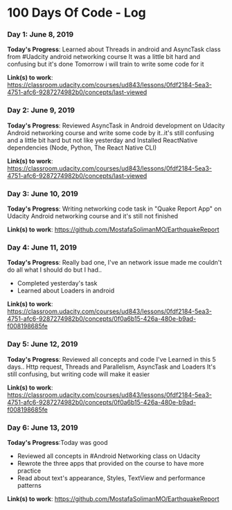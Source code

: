 # 100 Days Of Code - Log

### Day 1: June 8, 2019

**Today's Progress**: Learned about Threads in android and AsyncTask class from #Uadcity android networking course 
It was a little bit hard and confusing  but it's done
Tomorrow i will train to write some code for it

**Link(s) to work**: https://classroom.udacity.com/courses/ud843/lessons/0fdf2184-5ea3-4751-afc6-9287274982b0/concepts/last-viewed



### Day 2: June 9, 2019

**Today's Progress**: Reviewed AsyncTask in Android development on Udacity Android networking course and write some code by it..it's still confusing and a little bit hard but not like yesterday and Installed ReactNative dependencies (Node, Python, The React Native CLI)

**Link(s) to work**: https://classroom.udacity.com/courses/ud843/lessons/0fdf2184-5ea3-4751-afc6-9287274982b0/concepts/last-viewed   



### Day 3: June 10, 2019

**Today's Progress**: Writing networking code task in "Quake Report App" on Udacity Android networking course and it's still not finished 

**Link(s) to work**: https://github.com/MostafaSolimanMO/EarthquakeReport



### Day 4: June 11, 2019

**Today's Progress**: Really bad one, I've an network issue made me couldn't do all what I should do but I had..
- Completed yesterday's task
- Learned about Loaders in android

**Link(s) to work**: https://classroom.udacity.com/courses/ud843/lessons/0fdf2184-5ea3-4751-afc6-9287274982b0/concepts/0f0a6b15-426a-480e-b9ad-f008198685fe



### Day 5: June 12, 2019

**Today's Progress**: Reviewed all concepts and code I've Learned in this 5 days..
Http request, Threads and Parallelism, AsyncTask and Loaders
It's still confusing, but writing code will make it easier

**Link(s) to work**: https://classroom.udacity.com/courses/ud843/lessons/0fdf2184-5ea3-4751-afc6-9287274982b0/concepts/0f0a6b15-426a-480e-b9ad-f008198685fe



### Day 6: June 13, 2019

**Today's Progress**:Today was good
- Reviewed all concepts in #Android Networking class on Udacity
- Rewrote the three apps that provided on the course to have more practice
- Read about text's appearance, Styles, TextView and performance patterns

**Link(s) to work**: https://github.com/MostafaSolimanMO/EarthquakeReport


